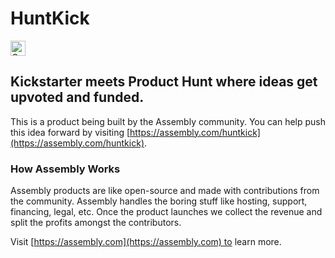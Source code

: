 # HuntKick

<a href="https://assembly.com/huntkick/bounties?utm_campaign=assemblage&utm_source=huntkick&utm_medium=repo_badge"><img src="https://asm-badger.herokuapp.com/huntkick/badges/tasks.svg" height="24px" alt="Open Tasks" /></a>

## Kickstarter meets Product Hunt where ideas get upvoted and funded.

This is a product being built by the Assembly community. You can help push this idea forward by visiting [https://assembly.com/huntkick](https://assembly.com/huntkick).

### How Assembly Works

Assembly products are like open-source and made with contributions from the community. Assembly handles the boring stuff like hosting, support, financing, legal, etc. Once the product launches we collect the revenue and split the profits amongst the contributors.

Visit [https://assembly.com](https://assembly.com) to learn more.

